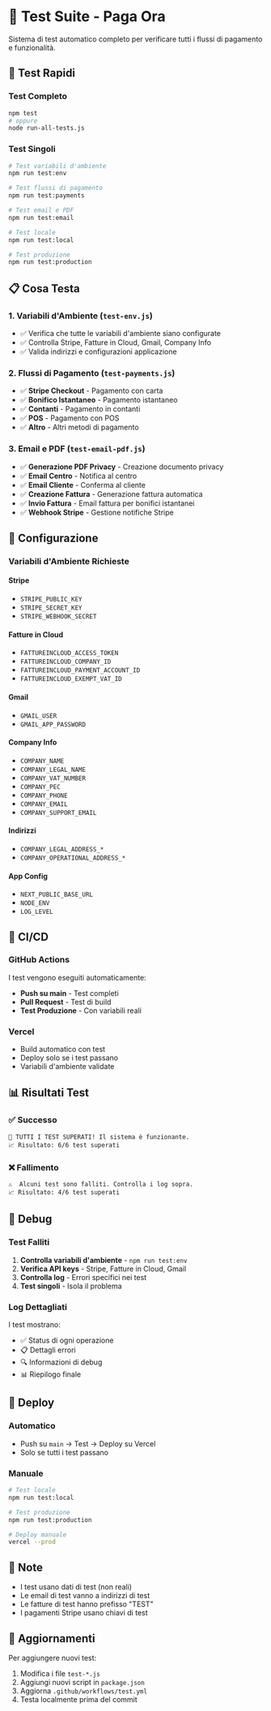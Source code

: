 # 🧪 Test Suite - Paga Ora

Sistema di test automatico completo per verificare tutti i flussi di pagamento e funzionalità.

## 🚀 Test Rapidi

### Test Completo
```bash
npm test
# oppure
node run-all-tests.js
```

### Test Singoli
```bash
# Test variabili d'ambiente
npm run test:env

# Test flussi di pagamento
npm run test:payments

# Test email e PDF
npm run test:email

# Test locale
npm run test:local

# Test produzione
npm run test:production
```

## 📋 Cosa Testa

### 1. **Variabili d'Ambiente** (`test-env.js`)
- ✅ Verifica che tutte le variabili d'ambiente siano configurate
- ✅ Controlla Stripe, Fatture in Cloud, Gmail, Company Info
- ✅ Valida indirizzi e configurazioni applicazione

### 2. **Flussi di Pagamento** (`test-payments.js`)
- ✅ **Stripe Checkout** - Pagamento con carta
- ✅ **Bonifico Istantaneo** - Pagamento istantaneo
- ✅ **Contanti** - Pagamento in contanti
- ✅ **POS** - Pagamento con POS
- ✅ **Altro** - Altri metodi di pagamento

### 3. **Email e PDF** (`test-email-pdf.js`)
- ✅ **Generazione PDF Privacy** - Creazione documento privacy
- ✅ **Email Centro** - Notifica al centro
- ✅ **Email Cliente** - Conferma al cliente
- ✅ **Creazione Fattura** - Generazione fattura automatica
- ✅ **Invio Fattura** - Email fattura per bonifici istantanei
- ✅ **Webhook Stripe** - Gestione notifiche Stripe

## 🔧 Configurazione

### Variabili d'Ambiente Richieste

#### Stripe
- `STRIPE_PUBLIC_KEY`
- `STRIPE_SECRET_KEY`
- `STRIPE_WEBHOOK_SECRET`

#### Fatture in Cloud
- `FATTUREINCLOUD_ACCESS_TOKEN`
- `FATTUREINCLOUD_COMPANY_ID`
- `FATTUREINCLOUD_PAYMENT_ACCOUNT_ID`
- `FATTUREINCLOUD_EXEMPT_VAT_ID`

#### Gmail
- `GMAIL_USER`
- `GMAIL_APP_PASSWORD`

#### Company Info
- `COMPANY_NAME`
- `COMPANY_LEGAL_NAME`
- `COMPANY_VAT_NUMBER`
- `COMPANY_PEC`
- `COMPANY_PHONE`
- `COMPANY_EMAIL`
- `COMPANY_SUPPORT_EMAIL`

#### Indirizzi
- `COMPANY_LEGAL_ADDRESS_*`
- `COMPANY_OPERATIONAL_ADDRESS_*`

#### App Config
- `NEXT_PUBLIC_BASE_URL`
- `NODE_ENV`
- `LOG_LEVEL`

## 🤖 CI/CD

### GitHub Actions
I test vengono eseguiti automaticamente:
- **Push su main** - Test completi
- **Pull Request** - Test di build
- **Test Produzione** - Con variabili reali

### Vercel
- Build automatico con test
- Deploy solo se i test passano
- Variabili d'ambiente validate

## 📊 Risultati Test

### ✅ Successo
```
🎉 TUTTI I TEST SUPERATI! Il sistema è funzionante.
📈 Risultato: 6/6 test superati
```

### ❌ Fallimento
```
⚠️  Alcuni test sono falliti. Controlla i log sopra.
📈 Risultato: 4/6 test superati
```

## 🐛 Debug

### Test Falliti
1. **Controlla variabili d'ambiente** - `npm run test:env`
2. **Verifica API keys** - Stripe, Fatture in Cloud, Gmail
3. **Controlla log** - Errori specifici nei test
4. **Test singoli** - Isola il problema

### Log Dettagliati
I test mostrano:
- ✅ Status di ogni operazione
- 📋 Dettagli errori
- 🔍 Informazioni di debug
- 📊 Riepilogo finale

## 🚀 Deploy

### Automatico
- Push su `main` → Test → Deploy su Vercel
- Solo se tutti i test passano

### Manuale
```bash
# Test locale
npm run test:local

# Test produzione
npm run test:production

# Deploy manuale
vercel --prod
```

## 📝 Note

- I test usano dati di test (non reali)
- Le email di test vanno a indirizzi di test
- Le fatture di test hanno prefisso "TEST"
- I pagamenti Stripe usano chiavi di test

## 🔄 Aggiornamenti

Per aggiungere nuovi test:
1. Modifica i file `test-*.js`
2. Aggiungi nuovi script in `package.json`
3. Aggiorna `.github/workflows/test.yml`
4. Testa localmente prima del commit
